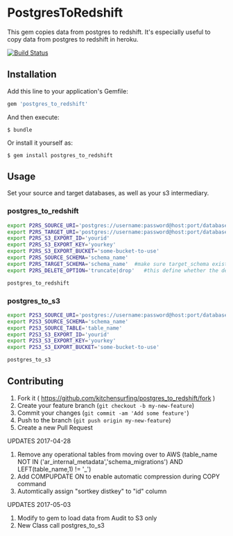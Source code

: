 # PostgresToRedshift

This gem copies data from postgres to redshift. It's especially useful to copy data from postgres to redshift in heroku.

[![Build Status](https://travis-ci.org/kitchensurfing/postgres_to_redshift.svg?branch=master)](https://travis-ci.org/kitchensurfing/postgres_to_redshift)

## Installation

Add this line to your application's Gemfile:

```ruby
gem 'postgres_to_redshift'
```

And then execute:

    $ bundle

Or install it yourself as:

    $ gem install postgres_to_redshift

## Usage

Set your source and target databases, as well as your s3 intermediary.

### postgres_to_redshift
```bash
export P2RS_SOURCE_URI='postgres://username:password@host:port/database-name'
export P2RS_TARGET_URI='postgres://username:password@host:port/database-name'
export P2RS_S3_EXPORT_ID='yourid'
export P2RS_S3_EXPORT_KEY='yourkey'
export P2RS_S3_EXPORT_BUCKET='some-bucket-to-use'
export P2RS_SOURCE_SCHEMA='schema_name'
export P2RS_TARGET_SCHEMA='schema_name'  #make sure target_schema exist in target DB
export P2RS_DELETE_OPTION='truncate|drop'	#this define whether the destination tables should be truncated or drop

postgres_to_redshift
```

### postgres_to_s3
```bash
export P2S3_SOURCE_URI='postgres://username:password@host:port/database-name'
export P2S3_SOURCE_SCHEMA='schema_name'
export P2S3_SOURCE_TABLE='table_name'
export P2S3_S3_EXPORT_ID='yourid'
export P2S3_S3_EXPORT_KEY='yourkey'
export P2S3_S3_EXPORT_BUCKET='some-bucket-to-use'

postgres_to_s3
```

## Contributing

1. Fork it ( https://github.com/kitchensurfing/postgres_to_redshift/fork )
2. Create your feature branch (`git checkout -b my-new-feature`)
3. Commit your changes (`git commit -am 'Add some feature'`)
4. Push to the branch (`git push origin my-new-feature`)
5. Create a new Pull Request

UPDATES 2017-04-28
1. Remove any operational tables from moving over to AWS (table_name NOT IN ('ar_internal_metadata','schema_migrations') AND LEFT(table_name,1) != '_')
2. Add COMPUPDATE ON to enable automatic compression during COPY command
3. Automtically assign "sortkey distkey" to "id" column

UPDATES 2017-05-03
1. Modify to gem to load data from Audit to S3 only
2. New Class call postgres_to_s3